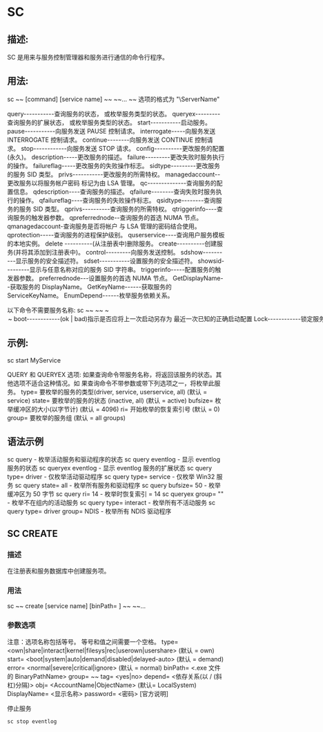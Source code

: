 # SC
## 描述:
SC 是用来与服务控制管理器和服务进行通信的命令行程序。
## 用法:
sc ~<server>~ \[command] \[service name] ~<option1>~ ~<option2>~...
~<server>~ 选项的格式为 "\\ServerName"

query-----------查询服务的状态，
          或枚举服务类型的状态。
queryex---------查询服务的扩展状态，
          或枚举服务类型的状态。
start-----------启动服务。
pause-----------向服务发送 PAUSE 控制请求。
interrogate-----向服务发送 INTERROGATE 控制请求。
continue--------向服务发送 CONTINUE 控制请求。
stop------------向服务发送 STOP 请求。
config----------更改服务的配置(永久)。
description-----更改服务的描述。
failure---------更改失败时服务执行的操作。
failureflag-----更改服务的失败操作标志。
sidtype---------更改服务的服务 SID 类型。
privs-----------更改服务的所需特权。
managedaccount--更改服务以将服务帐户密码
          标记为由 LSA 管理。
qc--------------查询服务的配置信息。
qdescription----查询服务的描述。
qfailure--------查询失败时服务执行的操作。
qfailureflag----查询服务的失败操作标志。
qsidtype--------查询服务的服务 SID 类型。
qprivs----------查询服务的所需特权。
qtriggerinfo----查询服务的触发器参数。
qpreferrednode--查询服务的首选 NUMA 节点。
qmanagedaccount-查询服务是否将帐户
          与 LSA 管理的密码结合使用。
qprotection-----查询服务的进程保护级别。
quserservice----查询用户服务模板的本地实例。
delete ----------(从注册表中)删除服务。
create----------创建服务(并将其添加到注册表中)。
control---------向服务发送控制。
sdshow----------显示服务的安全描述符。
sdset-----------设置服务的安全描述符。
showsid---------显示与任意名称对应的服务 SID 字符串。
triggerinfo-----配置服务的触发器参数。
preferrednode---设置服务的首选 NUMA 节点。
GetDisplayName--获取服务的 DisplayName。
GetKeyName------获取服务的 ServiceKeyName。
EnumDepend------枚举服务依赖关系。

以下命令不需要服务名称:
sc ~<server>~ ~<command>~ ~<option>~
boot------------(ok | bad)指示是否应将上一次启动另存为
          最近一次已知的正确启动配置
Lock------------锁定服务数据库
QueryLock-------查询 SCManager 数据库的 LockStatus
## 示例:
sc start MyService

QUERY 和 QUERYEX 选项:
如果查询命令带服务名称，将返回该服务的状态。其他选项不适合这种情况。如
果查询命令不带参数或带下列选项之一，将枚举此服务。
type= 要枚举的服务的类型(driver, service, userservice, all)
(默认 = service)
state= 要枚举的服务的状态 (inactive, all)
(默认 = active)
bufsize= 枚举缓冲区的大小(以字节计)
(默认 = 4096)
ri=  开始枚举的恢复索引号
(默认 = 0)
group= 要枚举的服务组
(默认 = all groups)

## 语法示例
sc query                - 枚举活动服务和驱动程序的状态
sc query eventlog       - 显示 eventlog 服务的状态
sc queryex eventlog     - 显示 eventlog 服务的扩展状态
sc query type= driver   - 仅枚举活动驱动程序
sc query type= service  - 仅枚举 Win32 服务
sc query state= all     - 枚举所有服务和驱动程序
sc query bufsize= 50    - 枚举缓冲区为 50 字节
sc query ri= 14         - 枚举时恢复索引 = 14
sc queryex group= ""    - 枚举不在组内的活动服务
sc query type= interact - 枚举所有不活动服务
sc query type= driver group= NDIS     - 枚举所有 NDIS 驱动程序

## SC CREATE
### 描述
在注册表和服务数据库中创建服务项。
### 用法
sc ~<server>~ create \[service name] \[binPath= ] ~<option1>~ ~<option2>~...

### 参数选项
注意：选项名称包括等号。
  等号和值之间需要一个空格。
 type= <own|share|interact|kernel|filesys|rec|userown|usershare>
   (默认 = own)
 start= <boot|system|auto|demand|disabled|delayed-auto>
   (默认 = demand)
 error= <normal|severe|critical|ignore>
   (默认 = normal)
 binPath= <.exe 文件的 BinaryPathName>
 group= ~<LoadOrderGroup>~
 tag= <yes|no>
 depend= <依存关系(以 / (斜杠)分隔)>
 obj= <AccountName|ObjectName>
   (默认= LocalSystem)
 DisplayName= <显示名称>
 password= <密码>
 [官方说明]



停止服务

```
sc stop eventlog
```

